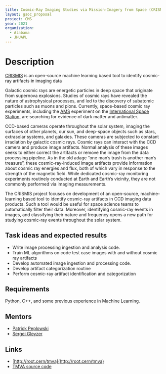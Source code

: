 ```yaml
---
title: Cosmic-Ray Imaging Studies via Mission-Imagery from Space (CRISMIS)
layout: gsoc_proposal
project: CMS
year: 2021
organization:
  - Alabama
  - JHUAPL
---
```


# Description

[CRISMIS](https://www.researchgate.net/publication/327526829_Observation_of_galactic_cosmic_ray_spallation_events_from_the_SoHO_mission_20-yr_operation_of_LASCO) is an open-source machine learning based tool to identify cosmic-ray artifacts in imaging data
 
Galactic cosmic rays are energetic particles in deep space that originate from supernova explosions. Studies of cosmic rays have revealed the nature of astrophysical processes, and led to the discovery of subatomic particles such as muons and pions. Currently, space-based cosmic ray experiments, including the [AMS](https://home.cern/science/experiments/ams) experiment on the [International Space Station](https://www.nasa.gov/mission_pages/station/main/index.html), are searching for evidence of dark matter and antimatter.
 
CCD-based cameras operate throughout the solar system, imaging the surfaces of other planets, our sun, and deep-space objects such as stars, extrasolar systems, and galaxies. These cameras are subjected to constant irradiation by galactic cosmic rays. Cosmic rays can interact with the CCD camera and produce image artifacts. Normal analysis of these images seeks to either correct the artifacts or remove the image from the data processing pipeline. As in the old adage “one man’s trash is another man’s treasure”, these cosmic-ray-induced image artifacts provide information about cosmic ray energies and flux, both of which vary in response to the strength of the magnetic field. While dedicated cosmic-ray monitoring experiments routinely conducted at Earth and Earth’s vicinity, they are not commonly performed via imaging measurements. 
 
The CRISMIS project focuses on development of an open-source, machine-learning based tool to identify cosmic-ray artifacts in CCD imaging data products. Such a tool would be useful for space science teams to automatically filter their data. Moreover, identifying cosmic-ray events in images, and classifying their nature and frequency opens a new path for studying cosmic-ray events throughout the solar system. 


## Task ideas and expected results
 * Write image processing ingestion and analysis code.
 * Train ML algorithms on code test case images with and without cosmic ray artifacts
 * Develop automated image ingestion and processing code.
 * Develop artifact categorization routine
 * Perform cosmic-ray artifact identification and categorization



## Requirements 
Python, C++, and some previous experience in Machine Learning. 

## Mentors
  * [Patrick Peplowski](mailto:Patrick.Peplowski@jhuapl.edu) 
  * [Sergei Gleyzer](mailto:Sergei.Gleyzer@cern.ch) 


## Links
  * [http://root.cern/tmva](http://root.cern/tmva)
  * [TMVA source code](https://github.com/root-project/root/tree/master/tmva)

